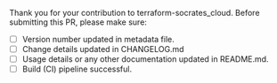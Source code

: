 Thank you for your contribution to terraform-socrates_cloud.
Before submitting this PR, please make sure:

- [ ] Version number updated in metadata file.
- [ ] Change details updated in CHANGELOG.md
- [ ] Usage details or any other documentation updated in README.md.
- [ ] Build (CI) pipeline successful.
